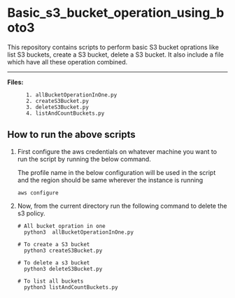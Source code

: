 # Basic_s3_bucket_operation_using_boto3

This repository contains scripts to perform basic S3 bucket oprations like list S3 buckets, create a S3 bucket, delete a S3 bucket. It also include a file which have all these operation combined.



-------------

**Files:** 
```
      1. allBucketOperationInOne.py
      2. createS3Bucket.py
      3. deleteS3Bucket.py
      4. listAndCountBuckets.py
```

## How to run the above scripts

1. First configure the aws credentials on whatever machine you want to run the script by running the below command.

    The profile name in the below configuration will be used in the script and the region should be same wherever the instance is running

    ```
    aws configure
    ```

2. Now, from the current directory run the following command to delete the s3 policy.

    ```
    # All bucket opration in one
      python3  allBucketOperationInOne.py

    # To create a S3 bucket
      python3 createS3Bucket.py

    # To delete a s3 bucket
      python3 deleteS3Bucket.py

    # To list all buckets
      python3 listAndCountBuckets.py
    ```